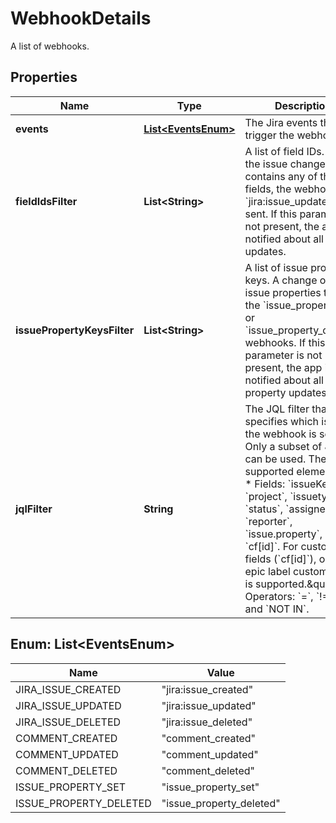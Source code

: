 

# WebhookDetails

A list of webhooks.

## Properties

| Name | Type | Description | Notes |
|------------ | ------------- | ------------- | -------------|
|**events** | [**List&lt;EventsEnum&gt;**](#List&lt;EventsEnum&gt;) | The Jira events that trigger the webhook. |  |
|**fieldIdsFilter** | **List&lt;String&gt;** | A list of field IDs. When the issue changelog contains any of the fields, the webhook &#x60;jira:issue_updated&#x60; is sent. If this parameter is not present, the app is notified about all field updates. |  [optional] |
|**issuePropertyKeysFilter** | **List&lt;String&gt;** | A list of issue property keys. A change of those issue properties triggers the &#x60;issue_property_set&#x60; or &#x60;issue_property_deleted&#x60; webhooks. If this parameter is not present, the app is notified about all issue property updates. |  [optional] |
|**jqlFilter** | **String** | The JQL filter that specifies which issues the webhook is sent for. Only a subset of JQL can be used. The supported elements are:   *  Fields: &#x60;issueKey&#x60;, &#x60;project&#x60;, &#x60;issuetype&#x60;, &#x60;status&#x60;, &#x60;assignee&#x60;, &#x60;reporter&#x60;, &#x60;issue.property&#x60;, and &#x60;cf[id]&#x60;. For custom fields (&#x60;cf[id]&#x60;), only the epic label custom field is supported.\&quot;.  *  Operators: &#x60;&#x3D;&#x60;, &#x60;!&#x3D;&#x60;, &#x60;IN&#x60;, and &#x60;NOT IN&#x60;. |  |



## Enum: List&lt;EventsEnum&gt;

| Name | Value |
|---- | -----|
| JIRA_ISSUE_CREATED | &quot;jira:issue_created&quot; |
| JIRA_ISSUE_UPDATED | &quot;jira:issue_updated&quot; |
| JIRA_ISSUE_DELETED | &quot;jira:issue_deleted&quot; |
| COMMENT_CREATED | &quot;comment_created&quot; |
| COMMENT_UPDATED | &quot;comment_updated&quot; |
| COMMENT_DELETED | &quot;comment_deleted&quot; |
| ISSUE_PROPERTY_SET | &quot;issue_property_set&quot; |
| ISSUE_PROPERTY_DELETED | &quot;issue_property_deleted&quot; |



